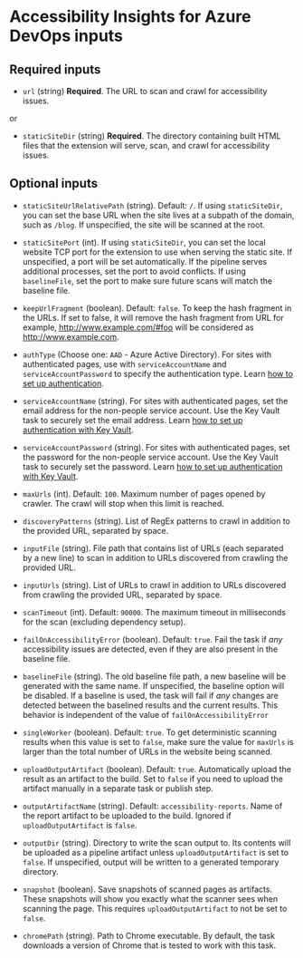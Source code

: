 <!--
Copyright (c) Microsoft Corporation. All rights reserved.
Licensed under the MIT License.
-->

<!--
DO NOT EDIT THIS FILE DIRECTLY

If you would like to change an input, edit packages/ado-extension/task.json
If you would like to change the layout of this file, edit packages/ado-extension/scripts/documentation.js

To rebuild this file, run "yarn docs" or "yarn precheckin"
-->

# Accessibility Insights for Azure DevOps inputs

## Required inputs

-   `url` (string) **Required**. The URL to scan and crawl for accessibility issues.

or

-   `staticSiteDir` (string) **Required**. The directory containing built HTML files that the extension will serve, scan, and crawl for accessibility issues.

## Optional inputs

-   `staticSiteUrlRelativePath` (string). Default: `/`. If using `staticSiteDir`, you can set the base URL when the site lives at a subpath of the domain, such as `/blog`. If unspecified, the site will be scanned at the root.

-   `staticSitePort` (int). If using `staticSiteDir`, you can set the local website TCP port for the extension to use when serving the static site. If unspecified, a port will be set automatically. If the pipeline serves additional processes, set the port to avoid conflicts. If using `baselineFile`, set the port to make sure future scans will match the baseline file.

-   `keepUrlFragment` (boolean). Default: `false`. To keep the hash fragment in the URLs. If set to false, it will remove the hash fragment from URL for example, http://www.example.com/#foo will be considered as http://www.example.com.

-   `authType` (Choose one: `AAD` - Azure Active Directory). For sites with authenticated pages, use with `serviceAccountName` and `serviceAccountPassword` to specify the authentication type. Learn [how to set up authentication](https://aka.ms/AI-action-auth).

-   `serviceAccountName` (string). For sites with authenticated pages, set the email address for the non-people service account. Use the Key Vault task to securely set the email address. Learn [how to set up authentication with Key Vault](https://aka.ms/AI-action-auth).

-   `serviceAccountPassword` (string). For sites with authenticated pages, set the password for the non-people service account. Use the Key Vault task to securely set the password. Learn [how to set up authentication with Key Vault](https://aka.ms/AI-action-auth).

-   `maxUrls` (int). Default: `100`. Maximum number of pages opened by crawler. The crawl will stop when this limit is reached.

-   `discoveryPatterns` (string). List of RegEx patterns to crawl in addition to the provided URL, separated by space.

-   `inputFile` (string). File path that contains list of URLs (each separated by a new line) to scan in addition to URLs discovered from crawling the provided URL.

-   `inputUrls` (string). List of URLs to crawl in addition to URLs discovered from crawling the provided URL, separated by space.

-   `scanTimeout` (int). Default: `90000`. The maximum timeout in milliseconds for the scan (excluding dependency setup).

-   `failOnAccessibilityError` (boolean). Default: `true`. Fail the task if _any_ accessibility issues are detected, even if they are also present in the baseline file.

-   `baselineFile` (string). The old baseline file path, a new baseline will be generated with the same name. If unspecified, the baseline option will be disabled. If a baseline is used, the task will fail if _any_ changes are detected between the baselined results and the current results. This behavior is independent of the value of `failOnAccessibilityError`

-   `singleWorker` (boolean). Default: `true`. To get deterministic scanning results when this value is set to `false`, make sure the value for `maxUrls` is larger than the total number of URLs in the website being scanned.

-   `uploadOutputArtifact` (boolean). Default: `true`. Automatically upload the result as an artifact to the build. Set to `false` if you need to upload the artifact manually in a separate task or publish step.

-   `outputArtifactName` (string). Default: `accessibility-reports`. Name of the report artifact to be uploaded to the build. Ignored if `uploadOutputArtifact` is `false`.

-   `outputDir` (string). Directory to write the scan output to. Its contents will be uploaded as a pipeline artifact unless `uploadOutputArtifact` is set to `false`. If unspecified, output will be written to a generated temporary directory.

-   `snapshot` (boolean). Save snapshots of scanned pages as artifacts. These snapshots will show you exactly what the scanner sees when scanning the page. This requires `uploadOutputArtifact` to not be set to `false`.

-   `chromePath` (string). Path to Chrome executable. By default, the task downloads a version of Chrome that is tested to work with this task.
